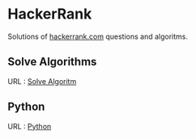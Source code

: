 # HackerRank
Solutions of [hackerrank.com](https://www.hackerrank.com/) questions and algoritms.

## Solve Algorithms
URL : [Solve Algoritm](https://www.hackerrank.com/domains/algorithms)

## Python
URL : [Python](https://www.hackerrank.com/domains/python)
